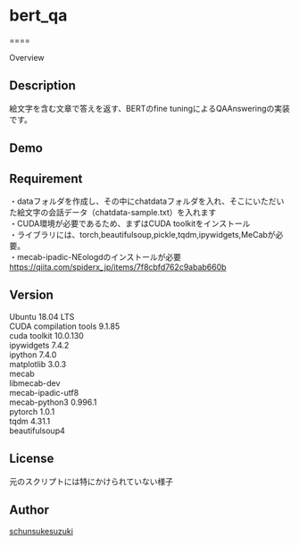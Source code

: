 # bert_qa
====

Overview

## Description
絵文字を含む文章で答えを返す、BERTのfine tuningによるQAAnsweringの実装です。

## Demo

## Requirement
・dataフォルダを作成し、その中にchatdataフォルダを入れ、そこにいただいた絵文字の会話データ（chatdata-sample.txt）を入れます</br>
・CUDA環境が必要であるため、まずはCUDA toolkitをインストール</br>
・ライブラリには、torch,beautifulsoup,pickle,tqdm,ipywidgets,MeCabが必要。</br>
・mecab-ipadic-NEologdのインストールが必要</br>
https://qiita.com/spiderx_jp/items/7f8cbfd762c9abab660b</br>

## Version
Ubuntu 18.04 LTS</br>
CUDA compilation tools 9.1.85</br>
cuda toolkit 10.0.130</br>
ipywidgets 7.4.2</br>
ipython 7.4.0</br>
matplotlib 3.0.3</br>
mecab</br>
libmecab-dev</br>
mecab-ipadic-utf8</br>
mecab-python3 0.996.1</br>
pytorch 1.0.1</br>
tqdm 4.31.1</br>
beautifulsoup4</br>

## License

元のスクリプトには特にかけられていない様子

## Author

[schunsukesuzuki](https://github.com/schunsukesuzuki)
